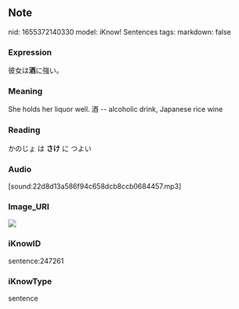 ## Note
nid: 1655372140330
model: iKnow! Sentences
tags: 
markdown: false

### Expression
彼女は<b>酒</b>に強い。

### Meaning
She holds her liquor well.
酒 -- alcoholic drink, Japanese rice wine

### Reading
かのじょ は <b>さけ</b> に つよい

### Audio
[sound:22d8d13a586f94c658dcb8ccb0684457.mp3]

### Image_URI
<img src="652e147078e123523235a7d08096a366.jpg">

### iKnowID
sentence:247261

### iKnowType
sentence
